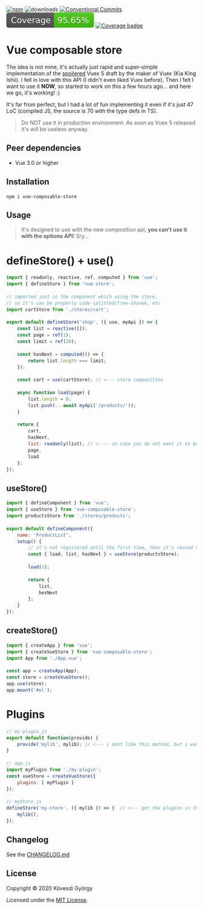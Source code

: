 [![npm](https://img.shields.io/npm/v/vue-composable-store)](https://www.npmjs.com/package/vue-composable-store) ![downloads](https://img.shields.io/npm/dm/vue-composable-store) [![Conventional Commits](https://img.shields.io/badge/Conventional%20Commits-1.0.0-yellow.svg)](https://conventionalcommits.org)![coverage](./coverage/badge.svg) [![Coverage badge](https://img.shields.io/npm/l/make-coverage-badge.svg)](https://github.com/samzlab/tailwind-hsluv/blob/master/LICENSE)

# Vue composable store

The idea is not mine, it's actually just rapid and super-simple implementation of the [spoilered](https://www.youtube.com/watch?v=ajGglyQQD0k) Vuex 5 draft by the maker of Vuex (Kia King Ishii). I fell in love with this API (I didn't even liked Vuex before). Then I felt I want to use it **NOW**, so started to work on this a few hours ago... and here we go, it's working! :)

It's far from perfect, but I had a lot of fun implementing it even if it's just 47 LoC (compiled JS, the source is 70 with the type defs in TS).



> Do NOT use it in production environment. As soon as Vuex 5 released it's will be useless anyway.

## Peer dependencies

* Vue 3.0 or higher



## Installation

```
npm i vue-composable-store
```



## Usage

>  It's designed to use with the new composition api, **you can't use it with the options API**! Sry...

# defineStore() + use()

```js
import { readonly, reactive, ref, computed } from 'vue';
import { defineStore } from 'vue-store';

// imported just in the component which using the store,
// so it's can be properly code-splitted/tree-shanek, etc
import cartStore from './stores/cart';

export default defineStore('shop', ({ use, myApi }) => {
    const list = reactive([]);
    const page = ref(1);
    const limit = ref(20);
    
    const hasNext = computed(() => {
        return list.length === limit;
    });
    
    const cart = use(cartStore); // <--- store composition
    
    async function load(page) {
        list.length = 0;
        list.push(...await myApi('/products/'));
    }
    
    return {
        cart,
        hasNext,
        list: readonly(list), // <---- in case you do not want it to be modifiable from outside
        page, 
        load
    };
});
```



## useStore()

```js
import { defineComponent } from 'vue';
import { useStore } from 'vue-composable-store';
import productsStore from './stores/products';

export default defineComponent({
    name: 'ProductList',
    setup() {
        // it's not registered until the first time, then it's reused next time (per app)
        const { load, list, hasNext } = useStore(productsStore); 
        
        load(1);
        
        return {
            list, 
            hexNext
        };
    }
});
```



## createStore()

```js
import { createApp } from 'vue';
import { createVueStore } from 'vue-composable-store';
import App from './App.vue';

const app = createApp(App);
const store = createVueStore();
app.use(store);
app.mount('#el');
```



# Plugins

```js
// my-plugin.js
export default function(provide) {
    provide('mylib', mylib); // <--- i dont like this method, but i wanted to stay close to the draft
}

// app.js
import myPlugin from './my-plugin';
const vueStore = createVueStore({
    plugins: [ myPlugin ]
});

// myStore.js
defineStore('my-store', ({ mylib }) => {  // <--- get the plugins in the passed context
    mylib(); 
});
```



## Changelog

See the [CHANGELOG.md](./CHANGELOG.md) 



## License

Copyright © 2020 Kövesdi György

Licensed under the [MIT License](https://github.com/samzlab/tailwind-hsluv/blob/master/LICENSE).